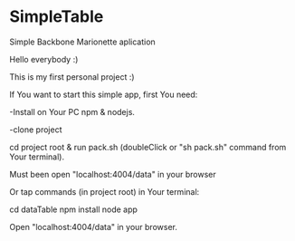 # SimpleTable
Simple Backbone Marionette aplication

Hello everybody :)

This is my first personal project :)

If You want to start this simple app, first You need:

-Install on Your PC npm & nodejs.

-clone project

cd project root & run pack.sh (doubleClick or "sh pack.sh" command from Your terminal).

Must been open "localhost:4004/data" in your browser

Or tap commands (in project root) in Your terminal:

cd dataTable
npm install
node app

Open "localhost:4004/data" in your browser.